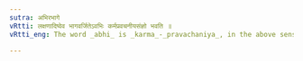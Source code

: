 ```yaml
---
sutra: अभिरभागे
vRtti: लक्षणादिष्वेव भागवर्जितेऽवभिः कर्मप्रवचनीयसंज्ञो भवति ॥
vRtti_eng: The word _abhi_ is _karma_-_pravachaniya_, in the above senses of 'in the direction of,' 'as regards,' and 'each severally' but not when it means division, 'share of.'

---
```

